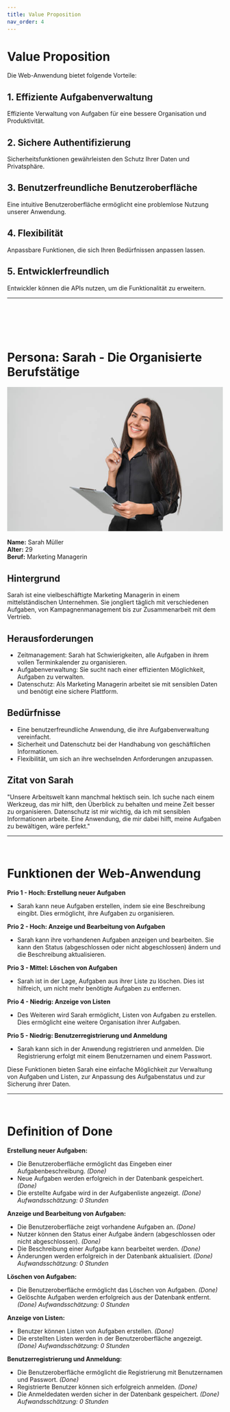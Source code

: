 ```yaml
---
title: Value Proposition
nav_order: 4
---
```


# **Value Proposition**

Die Web-Anwendung bietet folgende Vorteile:

## 1. Effiziente Aufgabenverwaltung

Effiziente Verwaltung von Aufgaben für eine bessere Organisation und Produktivität.

## 2. Sichere Authentifizierung

Sicherheitsfunktionen gewährleisten den Schutz Ihrer Daten und Privatsphäre.

## 3. Benutzerfreundliche Benutzeroberfläche

Eine intuitive Benutzeroberfläche ermöglicht eine problemlose Nutzung unserer Anwendung.

## 4. Flexibilität

Anpassbare Funktionen, die sich Ihren Bedürfnissen anpassen lassen.

## 5. Entwicklerfreundlich

Entwickler können die APIs nutzen, um die Funktionalität zu erweitern.

---
<br>
<br>
<br>
<br>


# **Persona: Sarah - Die Organisierte Berufstätige**

![Sarah](/docs/images/sarahstockpersona.jpg)

**Name:** Sarah Müller  
**Alter:** 29   
**Beruf:** Marketing Managerin

## Hintergrund

Sarah ist eine vielbeschäftigte Marketing Managerin in einem mittelständischen Unternehmen. Sie jongliert täglich mit verschiedenen Aufgaben, von Kampagnenmanagement bis zur Zusammenarbeit mit dem Vertrieb. 

## Herausforderungen

- Zeitmanagement: Sarah hat Schwierigkeiten, alle Aufgaben in ihrem vollen Terminkalender zu organisieren.
- Aufgabenverwaltung: Sie sucht nach einer effizienten Möglichkeit, Aufgaben zu verwalten.
- Datenschutz: Als Marketing Managerin arbeitet sie mit sensiblen Daten und benötigt eine sichere Plattform.

## Bedürfnisse

- Eine benutzerfreundliche Anwendung, die ihre Aufgabenverwaltung vereinfacht.
- Sicherheit und Datenschutz bei der Handhabung von geschäftlichen Informationen.
- Flexibilität, um sich an ihre wechselnden Anforderungen anzupassen.

## Zitat von Sarah

"Unsere Arbeitswelt kann manchmal hektisch sein. Ich suche nach einem Werkzeug, das mir hilft, den Überblick zu behalten und meine Zeit besser zu organisieren. Datenschutz ist mir wichtig, da ich mit sensiblen Informationen arbeite. Eine Anwendung, die mir dabei hilft, meine Aufgaben zu bewältigen, wäre perfekt."

---
<br>

# Funktionen der Web-Anwendung

**Prio 1 - Hoch: Erstellung neuer Aufgaben**
   - Sarah kann neue Aufgaben erstellen, indem sie eine Beschreibung eingibt. Dies ermöglicht, ihre Aufgaben zu organisieren.

**Prio 2 - Hoch: Anzeige und Bearbeitung von Aufgaben**
   - Sarah kann ihre vorhandenen Aufgaben anzeigen und bearbeiten. Sie kann den Status (abgeschlossen oder nicht abgeschlossen) ändern und die Beschreibung aktualisieren.

**Prio 3 - Mittel: Löschen von Aufgaben**
   - Sarah ist in der Lage, Aufgaben aus ihrer Liste zu löschen. Dies ist hilfreich, um nicht mehr benötigte Aufgaben zu entfernen.

**Prio 4 - Niedrig: Anzeige von Listen**
   - Des Weiteren wird Sarah ermöglicht, Listen von Aufgaben zu erstellen. Dies ermöglicht eine weitere Organisation ihrer Aufgaben.

**Prio 5 - Niedrig: Benutzerregistrierung und Anmeldung**
   - Sarah kann sich in der Anwendung registrieren und anmelden. Die Registrierung erfolgt mit einem Benutzernamen und einem Passwort.

Diese Funktionen bieten Sarah eine einfache Möglichkeit zur Verwaltung von Aufgaben und Listen, zur Anpassung des Aufgabenstatus und zur Sicherung ihrer Daten.

---
<br>

# Definition of Done

**Erstellung neuer Aufgaben:**

   - Die Benutzeroberfläche ermöglicht das Eingeben einer Aufgabenbeschreibung. *(Done)*
   - Neue Aufgaben werden erfolgreich in der Datenbank gespeichert. *(Done)*
   - Die erstellte Aufgabe wird in der Aufgabenliste angezeigt. *(Done)*
*Aufwandsschätzung: 0 Stunden*

**Anzeige und Bearbeitung von Aufgaben:**

   - Die Benutzeroberfläche zeigt vorhandene Aufgaben an. *(Done)*
   - Nutzer können den Status einer Aufgabe ändern (abgeschlossen oder nicht abgeschlossen). *(Done)*
   - Die Beschreibung einer Aufgabe kann bearbeitet werden. *(Done)*
   - Änderungen werden erfolgreich in der Datenbank aktualisiert. *(Done)*
*Aufwandsschätzung: 0 Stunden*

**Löschen von Aufgaben:**

   - Die Benutzeroberfläche ermöglicht das Löschen von Aufgaben. *(Done)*
   - Gelöschte Aufgaben werden erfolgreich aus der Datenbank entfernt. *(Done)*
*Aufwandsschätzung: 0 Stunden*

**Anzeige von Listen:**

   - Benutzer können Listen von Aufgaben erstellen. *(Done)*
   - Die erstellten Listen werden in der Benutzeroberfläche angezeigt. *(Done)*
*Aufwandsschätzung: 0 Stunden*

**Benutzerregistrierung und Anmeldung:**

   - Die Benutzeroberfläche ermöglicht die Registrierung mit Benutzernamen und Passwort. *(Done)*
   - Registrierte Benutzer können sich erfolgreich anmelden. *(Done)*
   - Die Anmeldedaten werden sicher in der Datenbank gespeichert. *(Done)*
*Aufwandsschätzung: 0 Stunden*
